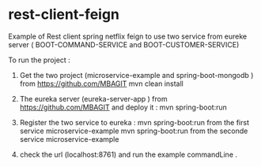 # rest-client-feign

Example of Rest client spring netflix feign to use two service from eureke server 
( BOOT-COMMAND-SERVICE and BOOT-CUSTOMER-SERVICE)

To run the project :

1. Get the two project (microservice-example and spring-boot-mongodb ) from https://github.com/MBAGIT
 mvn clean install 

2. The eureka server (eureka-server-app ) from https://github.com/MBAGIT and deploy it :
mvn spring-boot:run

3. Register the two service to eureka :
 mvn spring-boot:run  from the first service microservice-example
 mvn spring-boot:run  from the seconde service microservice-example
 
4. check the url (localhost:8761) and run the example commandLine .


 
 





